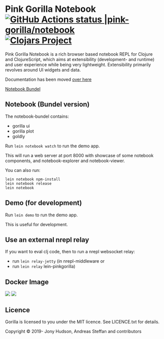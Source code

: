 # Pink Gorilla Notebook [![GitHub Actions status |pink-gorilla/notebook](https://github.com/pink-gorilla/notebook/workflows/CI/badge.svg)](https://github.com/pink-gorilla/notebook/actions?workflow=CI)[![Clojars Project](https://img.shields.io/clojars/v/org.pinkgorilla/notebook.svg)](https://clojars.org/org.pinkgorilla/notebook)

Pink Gorilla Notebook is a rich browser based notebook REPL for Clojure and ClojureScript, which aims at extensibility
 (development- and runtime) and user experience while being very lightweight. Extensibility primarily revolves around
  UI widgets and data.

Documentation has been moved [over here](https://pink-gorilla.github.io/)

[Notebook Bundel](https://github.com/pink-gorilla/notebook-bundel)

## Notebook (Bundel version)

The notebook-bundel contains:
- gorilla ui
- gorilla plot
- goldly

Run `lein notebook watch` to run the demo app. 

This will run a web server at port 8000 with showcase of some notebook components, and notebook-explorer and notebook-viewer.

You can also run:

```
lein notebook npm-install
lein notebook release
lein notebook
```

## Demo (for development)

Run `lein demo` to run the demo app. 

This is useful for development.


## Use an external nrepl relay

If you want to eval clj code, then to run a nrepl websocket relay:
- run `lein relay-jetty` (in nrepl-middleware or 
- run `lein relay` lein-pinkgorilla) 



## Docker Image
<!-- [![dockeri.co](https://dockeri.co/image/pinkgorillawb/gorilla-notebook)](https://hub.docker.com/r/pinkgorillawb/gorilla-notebook) -->
[![](https://images.microbadger.com/badges/version/pinkgorillawb/gorilla-notebook.svg)](https://microbadger.com/images/pinkgorillawb/gorilla-notebook "Get your own version badge on microbadger.com")
[![](https://images.microbadger.com/badges/image/pinkgorillawb/gorilla-notebook.svg)](https://microbadger.com/images/pinkgorillawb/gorilla-notebook "Get your own image badge on microbadger.com")


## Licence

Gorilla is licensed to you under the MIT licence. See LICENCE.txt for details.

Copyright © 2019- Jony Hudson, Andreas Steffan and contributors
